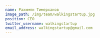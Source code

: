 ```yaml
---
name: Рахимян Тимерханов
image_path: /img/team/walkingstartup.jpg
position: CEO
twitter_username: walkingstartup
email_address: walkingstartup@gmail.com
---
```

